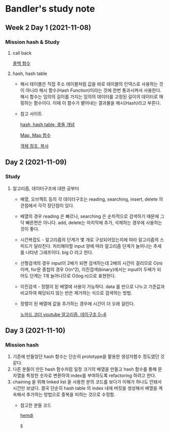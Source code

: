 # Bandler's study note 
## Week 2 Day 1 (2021-11-08)

### Mission hash & Study
1. call back 

    [콜백 함수](https://medium.com/@oasis9217/%EB%B2%88%EC%97%AD-javascript-%EB%8F%84%EB%8C%80%EC%B2%B4-%EC%BD%9C%EB%B0%B1%EC%9D%B4-%EB%AD%94%EB%8D%B0-65bb82556c56)

2. hash, hash table

    * 해시 테이블은 직접 주소 테이블처럼 값을 바로 테이블의 인덱스로 사용하는 것이 아니라 해시 함수(Hash Function)이라는 것에 한번 통과시켜서 사용한다. 해시 함수는 임의의 길이를 가지는 임의의 데이터를 고정된 길이의 데이터로 매핑하는 함수이다. 이때 이 함수가 뱉어내는 결과물을 해시(Hash)라고 부른다.
        
    * 참고 사이트
    
        [hash, hash table, 충돌 개념](https://evan-moon.github.io/2019/06/25/hashtable-with-js/)
        
        [Map, Map 함수](https://velog.io/@jun094/Hash%EC%99%80-Map#21-map-%EA%B0%9D%EC%B2%B4%EB%9E%80)
        
        [객체 참조, 복사](https://ko.javascript.info/object-copy)
        
## Day 2 (2021-11-09)

### Study
1. 알고리즘, 데이터구조에 대한 공부터
    * 배열, 오브젝트 등의 각 데이터구조는 reading, searching, insert, delete 의 관점에서 각각 장단점이 있다.
    * 배열의 경우 reading 은 빠르나, searching 은 순차적으로 검색하기 때문에 그닥 빠른편은 아니다. add, delete는 마지막에 추가, 삭제하는 경우에 사용하는 것이 좋다.
    * 시간복잡도 - 알고리즘의 단계가 몇 개로 구성되어있는지에 따라 알고리즘의 스피드가 달라진다. 처리해야할 input 양에 따라 알고리즘 단계가 늘어나는 추세를 나타낸 그래프이다. big O 라고 한다.
    * 선형검색의 경우 input이 2배가 되면 검색하는데 2배의 시간이 걸리므로 O(n)이며, for문 중첩의 경우 O(n^2), 이진검색(binary)에서는 input이 두배가 되어도 단계는 1개 늘어나므로 O(log n)으로 표현한다.
    * 이진검색 - 정렬이 된 배열에 사용이 가능하다. data 를 반으로 나누고 기준값과 비교하여 해당되지 않는 반은 제거하는 식으로 검색하는 방법.
    * 정렬이 된 배열에 값을 추가하는 경우에 시간이 더 오래 걸린다.

         [노마드 코더 youtube 알고리즘, 데이구조 0~6](https://www.youtube.com/watch?v=BEVnxbxBqi8&list=PL7jH19IHhOLMdHvl3KBfFI70r9P0lkJwL&index=4)
         
         
## Day 3 (2021-11-10)

### Mission hash
1. 기존에 만들었던 hash 함수는 단순히 prototype을 활용한 생성자함수 정도였던 것 같다.
2. 다른 분들이 만든 hash 함수처럼 일정 크기의 배열을 만들고 hash 함수를 통해 문자열을 특정한 숫자로 변환하여 index를 부여하도록 refactoring 하려고 한다. 
3. chaining 을 위해 linked list 을 사용한 분의 코드를 보다가 이해가 하나도 안돼서 시간만 보냈다. 결국 단순히 hash table 의 index 내에 버킷을 생성해서 배열을 계속해서 추가하는 방법으로 중복을 피하는 것으로 수정함. 
    * 참고한 분들 코드
    
        [hemdi](https://github.com/hemudi/codeSquad_cocoa/blob/master/daily_study_log/log_1108/HashMap_LinkedList.js)
    
        [s](https://github.com/soralee2821/cocoa/blob/master/week2/hashmap.js#L27)     
    